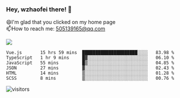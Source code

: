 ### Hey, wzhaofei there! 👋

😄I'm glad that you clicked on my home page<br>
📫How to reach me: 505139165@qq.com<br>

![](https://github-readme-stats.vercel.app/api?username=wang-zhaofei&show_icons=true)

<!--START_SECTION:waka-->

```text
Vue.js       15 hrs 59 mins  █████████████████████░░░░   83.98 %
TypeScript   1 hr 9 mins     █▓░░░░░░░░░░░░░░░░░░░░░░░   06.10 %
JavaScript   55 mins         █▒░░░░░░░░░░░░░░░░░░░░░░░   04.85 %
JSON         27 mins         ▓░░░░░░░░░░░░░░░░░░░░░░░░   02.43 %
HTML         14 mins         ▒░░░░░░░░░░░░░░░░░░░░░░░░   01.28 %
SCSS         8 mins          ▒░░░░░░░░░░░░░░░░░░░░░░░░   00.76 %
```

<!--END_SECTION:waka-->

![visitors](https://visitor-badge.glitch.me/badge?page_id=wzhaofei)


<!--
**wzhaofei/wzhaofei** is a ✨ _special_ ✨ repository because its `README.md` (this file) appears on your GitHub profile.

[<img align="right" width="50%" src="https://github-readme-stats.vercel.app/api?username=wzhaofei&show_icons=true">](https://metrics.lecoq.io/wzhaofei#gh-light-mode-only)

Here are some ideas to get you started:

- 🔭 I’m currently working on ...
- 🌱 I’m currently learning ...
- 👯 I’m looking to collaborate on ...
- 🤔 I’m looking for help with ...
- 💬 Ask me about ...
- 📫 How to reach me: ...
- 😄 Pronouns: ...
- ⚡ Fun fact: ...
-->
